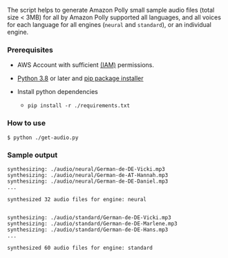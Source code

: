 
The script helps to generate Amazon Polly small sample audio files (total size < 3MB)
for all by Amazon Polly supported all languages, and all voices for each language for all engines (`neural` and `standard`),
or an individual engine.



### Prerequisites
- AWS Account with sufficient [(IAM)](https://aws.amazon.com/iam/) permissions.
- [Python 3.8](https://www.python.org/downloads/) or later and
  [pip package installer](https://pip.pypa.io/en/stable/)

- Install python dependencies
    - `pip install -r ./requirements.txt`


### How to use


```shell
$ python ./get-audio.py
```

### Sample output
```shell
synthesizing: ./audio/neural/German-de-DE-Vicki.mp3
synthesizing: ./audio/neural/German-de-AT-Hannah.mp3
synthesizing: ./audio/neural/German-de-DE-Daniel.mp3
...

synthesized 32 audio files for engine: neural


synthesizing: ./audio/standard/German-de-DE-Vicki.mp3
synthesizing: ./audio/standard/German-de-DE-Marlene.mp3
synthesizing: ./audio/standard/German-de-DE-Hans.mp3
...

synthesized 60 audio files for engine: standard
```
